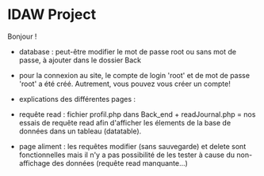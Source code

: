 # IDAW Project
Bonjour !

- database : peut-être modifier le mot de passe root ou sans mot de passe, à ajouter dans le dossier Back
- pour la connexion au site, le compte de login 'root' et de mot de passe 'root' a été créé. Autrement, vous pouvez vous créer un compte!

- explications des différentes pages :

- requête read :
fichier profil.php dans Back_end + readJournal.php = nos essais de requête read afin d'afficher les élements de la base de données dans un tableau (datatable).

- page aliment : 
les requêtes modifier (sans sauvegarde) et delete sont fonctionnelles mais il n'y a pas possibilité de les tester à cause du non-affichage des données (requête read manquante...)